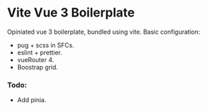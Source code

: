 # Vite Vue 3 Boilerplate

Opiniated vue 3 boilerplate, bundled using vite. Basic configuration:

- pug + scss in SFCs.
- eslint + prettier.
- vueRouter 4.
- Boostrap grid.

### Todo:

- Add pinia.
